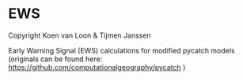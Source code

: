 # EWS

Copyright Koen van Loon & Tijmen Janssen

Early Warning Signal (EWS) calculations for modified pycatch models (originals can be found here:  https://github.com/computationalgeography/pycatch )
